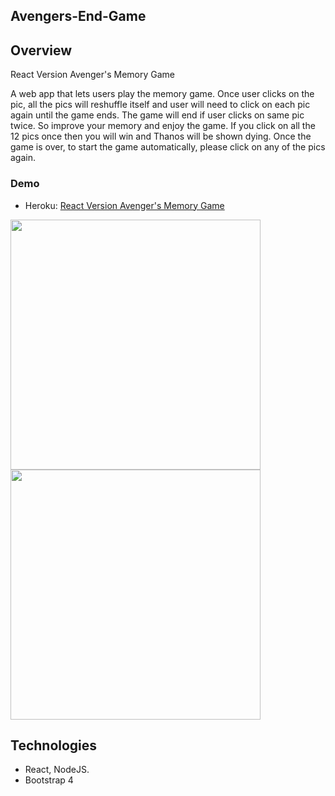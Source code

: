 ## Avengers-End-Game

## Overview
React Version Avenger's Memory Game

A web app that lets users play the memory game. Once user clicks on the pic, all the pics will reshuffle itself and user will need to click on each pic again until the game ends. The game will end if user clicks on same pic twice. So improve your memory and enjoy the game. If you click on all the 12 pics once then you will win and Thanos will be shown dying. Once the game is over, to start the game automatically, please click on any of the pics again.

### Demo
* Heroku: [React Version Avenger's Memory Game](https://avengersforever.herokuapp.com/)


<img src="https://i.ibb.co/C2Y5PLQ/avengers50percent.png" width="400"/>
<img src="https://i.ibb.co/12LNQv0/avengers1.png" width="400"/>


## Technologies
* React, NodeJS.
* Bootstrap 4
